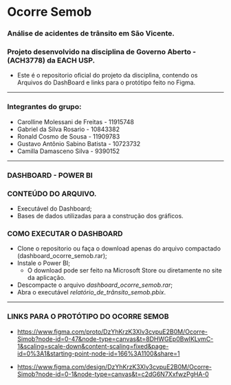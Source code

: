 # Ocorre Semob
### Análise de acidentes de trânsito em São Vicente.
### Projeto desenvolvido na disciplina de Governo Aberto - (ACH3778) da EACH USP.
  - Este é o repositorio oficial do projeto da disciplina, contendo os Arquivos do DashBoard e links para o protótipo feito no Figma.
---
### Integrantes do grupo:
- Carolline Molessani de Freitas - 11915748
- Gabriel da Silva Rosario - 10843382
- Ronald Cosmo de Sousa - 11909783
- Gustavo Antônio Sabino Batista - 10723732
- Camilla Damasceno Silva - 9390152
---
### DASHBOARD - POWER BI
### CONTEÚDO DO ARQUIVO.
-   Executável do Dashboard;
-   Bases de dados utilizadas para a construção dos gráficos.
### COMO EXECUTAR O DASHBOARD
- Clone o repositorio ou faça o download apenas do arquivo compactado (dashboard_ocorre_semob.rar);
- Instale o Power BI;
  - O download pode ser feito na Microsoft Store ou diretamente no site da aplicação.  
- Descompacte o arquivo *dashboard_ocorre_semob.rar*;
- Abra o executável *relatório_de_trânsito_semob.pbix*.
---
### LINKS PARA O PROTÓTIPO DO OCORRE SEMOB
- https://www.figma.com/proto/DzYhKrzK3Xlv3cvpuE2B0M/Ocorre-Simob?node-id=0-47&node-type=canvas&t=8DHWGEp0BwIKLymC-1&scaling=scale-down&content-scaling=fixed&page-id=0%3A1&starting-point-node-id=166%3A1100&share=1

- https://www.figma.com/design/DzYhKrzK3Xlv3cvpuE2B0M/Ocorre-Simob?node-id=0-1&node-type=canvas&t=c2dG6N7XxfwzPgHA-0
